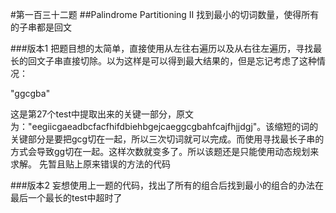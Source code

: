 #第一百三十二题
##Palindrome Partitioning II
找到最小的切词数量，使得所有的子串都是回文

###版本1
把题目想的太简单，直接使用从左往右遍历以及从右往左遍历，寻找最长的回文子串直接切除。以为这样是可以得到最大结果的，但是忘记考虑了这种情况：

"ggcgba"

这是第27个test中提取出来的关键一部分，原文为："eegiicgaeadbcfacfhifdbiehbgejcaeggcgbahfcajfhjjdgj"。该缩短的词的关键部分是要把gcg切在一起，所以三次切词就可以完成。而使用寻找最长子串的方式会导致gg切在一起。这样次数就变多了。所以该题还是只能使用动态规划来求解。
先暂且贴上原来错误的方法的代码

###版本2
妄想使用上一题的代码，找出了所有的组合后找到最小的组合的办法在最后一个最长的test中超时了